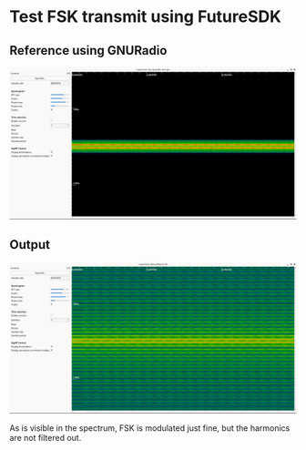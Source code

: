 # Test FSK transmit using FutureSDK

## Reference using GNURadio

![Properly filtered FSK signal](images/gnuradio.png)

## Output

![FutureSDK based FSK with non functional filter](images/futuresdr.png)

As is visible in the spectrum, FSK is modulated just fine, but the harmonics are not filtered out.
